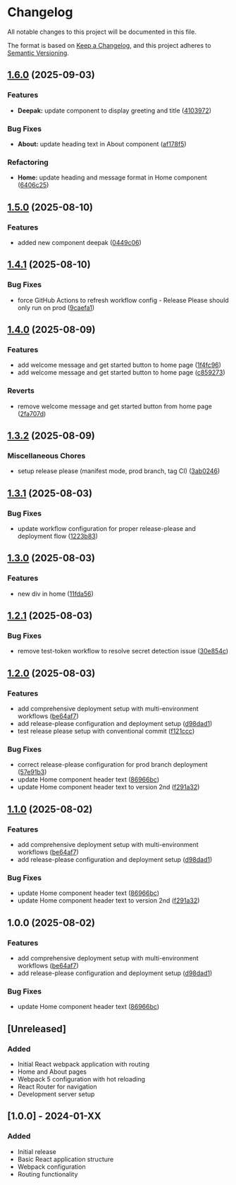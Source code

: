 # Changelog

All notable changes to this project will be documented in this file.

The format is based on [Keep a Changelog](https://keepachangelog.com/en/1.0.0/),
and this project adheres to [Semantic Versioning](https://semver.org/spec/v2.0.0.html).

## [1.6.0](https://github.com/deepaksmallcase/test-release-please/compare/v1.5.0...v1.6.0) (2025-09-03)


### Features

* **Deepak:** update component to display greeting and title ([4103972](https://github.com/deepaksmallcase/test-release-please/commit/410397221b3201ed1de7a1d093ad22d0e3a3deae))


### Bug Fixes

* **About:** update heading text in About component ([af178f5](https://github.com/deepaksmallcase/test-release-please/commit/af178f58646a38e89df64bcdcd5eaf9b36080535))


### Refactoring

* **Home:** update heading and message format in Home component ([6406c25](https://github.com/deepaksmallcase/test-release-please/commit/6406c257cccbe8e70f0c9ead8d2e69683bfcf34b))

## [1.5.0](https://github.com/deepaksmallcase/test-release-please/compare/v1.4.1...v1.5.0) (2025-08-10)


### Features

* added new component deepak ([0449c06](https://github.com/deepaksmallcase/test-release-please/commit/0449c06c9b1fc5578a6dea459723ada167a00ca5))

## [1.4.1](https://github.com/deepaksmallcase/test-release-please/compare/v1.4.0...v1.4.1) (2025-08-10)


### Bug Fixes

* force GitHub Actions to refresh workflow config - Release Please should only run on prod ([9caefa1](https://github.com/deepaksmallcase/test-release-please/commit/9caefa1ec70d5def4740d4b481aa4273b60667ba))

## [1.4.0](https://github.com/deepaksmallcase/test-release-please/compare/v1.3.2...v1.4.0) (2025-08-09)


### Features

* add welcome message and get started button to home page ([1f4fc96](https://github.com/deepaksmallcase/test-release-please/commit/1f4fc967ecc5b67a4bbe928552e705a49b11757a))
* add welcome message and get started button to home page ([c859273](https://github.com/deepaksmallcase/test-release-please/commit/c859273dec4d018304b6f4fd7882edcab20f4454))


### Reverts

* remove welcome message and get started button from home page ([2fa707d](https://github.com/deepaksmallcase/test-release-please/commit/2fa707dc03c87d001a392f391e4e36745d8d8f27))

## [1.3.2](https://github.com/deepaksmallcase/test-release-please/compare/v1.3.1...v1.3.2) (2025-08-09)


### Miscellaneous Chores

* setup release please (manifest mode, prod branch, tag CI) ([3ab0246](https://github.com/deepaksmallcase/test-release-please/commit/3ab024603fb6de8c7cb0ec57b9bf70d044390a3e))

## [1.3.1](https://github.com/deepaksmallcase/test-release-please/compare/v1.3.0...v1.3.1) (2025-08-03)


### Bug Fixes

* update workflow configuration for proper release-please and deployment flow ([1223b83](https://github.com/deepaksmallcase/test-release-please/commit/1223b8345b0411940e2fb855d3e338b6881a1930))

## [1.3.0](https://github.com/deepaksmallcase/test-release-please/compare/v1.2.1...v1.3.0) (2025-08-03)


### Features

* new div in home ([11fda56](https://github.com/deepaksmallcase/test-release-please/commit/11fda56266b8464533c8fc67461b08aaa1a8d0c4))

## [1.2.1](https://github.com/deepaksmallcase/test-release-please/compare/v1.2.0...v1.2.1) (2025-08-03)


### Bug Fixes

* remove test-token workflow to resolve secret detection issue ([30e854c](https://github.com/deepaksmallcase/test-release-please/commit/30e854cf966717b8379656a59b2ac70a2911caf2))

## [1.2.0](https://github.com/deepaksmallcase/test-release-please/compare/v1.1.0...v1.2.0) (2025-08-03)


### Features

* add comprehensive deployment setup with multi-environment workflows ([be64af7](https://github.com/deepaksmallcase/test-release-please/commit/be64af7c8ca425e68d10d946ca4f57c288ce21df))
* add release-please configuration and deployment setup ([d98dad1](https://github.com/deepaksmallcase/test-release-please/commit/d98dad1daae0595dcb310fdfbb9f157f4aeeff29))
* test release please setup with conventional commit ([f121ccc](https://github.com/deepaksmallcase/test-release-please/commit/f121ccc8717e99a7570f3df9bf6e27b49eefa2e8))


### Bug Fixes

* correct release-please configuration for prod branch deployment ([57e91b3](https://github.com/deepaksmallcase/test-release-please/commit/57e91b38d5fe3f76e053baafbe315ac9aef590ba))
* update Home component header text ([86966bc](https://github.com/deepaksmallcase/test-release-please/commit/86966bc98ce83d021778c320c8aef76553cac1b8))
* update Home component header text to version 2nd ([f291a32](https://github.com/deepaksmallcase/test-release-please/commit/f291a3235ebc813071f7dc2563c41dc447776b38))

## [1.1.0](https://github.com/deepaksmallcase/test-release-please/compare/v1.0.0...v1.1.0) (2025-08-02)


### Features

* add comprehensive deployment setup with multi-environment workflows ([be64af7](https://github.com/deepaksmallcase/test-release-please/commit/be64af7c8ca425e68d10d946ca4f57c288ce21df))
* add release-please configuration and deployment setup ([d98dad1](https://github.com/deepaksmallcase/test-release-please/commit/d98dad1daae0595dcb310fdfbb9f157f4aeeff29))


### Bug Fixes

* update Home component header text ([86966bc](https://github.com/deepaksmallcase/test-release-please/commit/86966bc98ce83d021778c320c8aef76553cac1b8))
* update Home component header text to version 2nd ([f291a32](https://github.com/deepaksmallcase/test-release-please/commit/f291a3235ebc813071f7dc2563c41dc447776b38))

## 1.0.0 (2025-08-02)


### Features

* add comprehensive deployment setup with multi-environment workflows ([be64af7](https://github.com/deepaksmallcase/test-release-please/commit/be64af7c8ca425e68d10d946ca4f57c288ce21df))
* add release-please configuration and deployment setup ([d98dad1](https://github.com/deepaksmallcase/test-release-please/commit/d98dad1daae0595dcb310fdfbb9f157f4aeeff29))


### Bug Fixes

* update Home component header text ([86966bc](https://github.com/deepaksmallcase/test-release-please/commit/86966bc98ce83d021778c320c8aef76553cac1b8))

## [Unreleased]

### Added
- Initial React webpack application with routing
- Home and About pages
- Webpack 5 configuration with hot reloading
- React Router for navigation
- Development server setup

## [1.0.0] - 2024-01-XX

### Added
- Initial release
- Basic React application structure
- Webpack configuration
- Routing functionality
